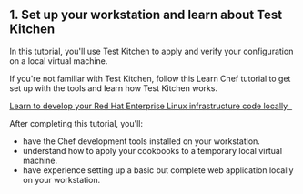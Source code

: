 ## 1. Set up your workstation and learn about Test Kitchen

In this tutorial, you'll use Test Kitchen to apply and verify your configuration on a local virtual machine.

If you're not familiar with Test Kitchen, follow this Learn Chef tutorial to get set up with the tools and learn how Test Kitchen works.

<a class='accent-button radius' href='/local-development/rhel/' target='_blank'>Learn to develop your Red Hat Enterprise Linux infrastructure code locally&nbsp;&nbsp;<i class='fa fa-external-link'></i></a>

After completing this tutorial, you'll:

* have the Chef development tools installed on your workstation.
* understand how to apply your cookbooks to a temporary local virtual machine.
* have experience setting up a basic but complete web application locally on your workstation.
